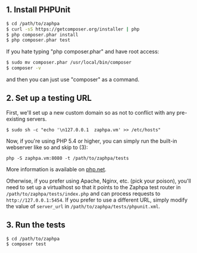 ## 1. Install PHPUnit

```bash
$ cd /path/to/zaphpa
$ curl -sS https://getcomposer.org/installer | php
$ php composer.phar install
$ php composer.phar test
```

If you hate typing "php composer.phar" and have root access:

```bash
$ sudo mv composer.phar /usr/local/bin/composer
$ composer -v
```

and then you can just use "composer" as a command.

## 2. Set up a testing URL

First, we'll set up a new custom domain so as not to conflict with any pre-existing servers.

```shell
$ sudo sh -c "echo '\n127.0.0.1  zaphpa.vm' >> /etc/hosts"
```

Now, if you're using PHP 5.4 or higher, you can simply run the built-in webserver like so and skip to (3): 

```
php -S zaphpa.vm:8080 -t /path/to/zaphpa/tests
```
More information is available on [php.net](http://php.net/manual/en/features.commandline.webserver.php).

Otherwise, if you prefer using Apache, Nginx, etc. (pick your poison), you'll need to set up a virtualhost 
so that it points to the Zaphpa test router in `/path/to/zaphpa/tests/index.php` and can process requests to 
`http://127.0.0.1:5454`. If you prefer to use a different URL, simply modify the value of `server_url` in `/path/to/zaphpa/tests/phpunit.xml`.


## 3. Run the tests
```
$ cd /path/to/zaphpa
$ composer test
```
